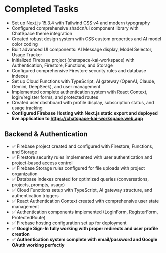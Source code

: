 # Completed Tasks

- Set up Next.js 15.3.4 with Tailwind CSS v4 and modern typography
- Configured comprehensive shadcn/ui component library with ChatSpace theme integration
- Created robust design system with CSS custom properties and AI model color coding
- Built advanced UI components: AI Message display, Model Selector, Usage Tracker
- Initialized Firebase project (chatspace-kai-workspace) with Authentication, Firestore, Functions, and Storage
- Configured comprehensive Firestore security rules and database indexes
- Set up Cloud Functions with TypeScript, AI gateway (OpenAI, Claude, Gemini, DeepSeek), and user management
- Implemented complete authentication system with React Context, login/register forms, and protected routes
- Created user dashboard with profile display, subscription status, and usage tracking
- **Configured Firebase Hosting with Next.js static export and deployed live application to https://chatspace-kai-workspace.web.app**

## Backend & Authentication

- ✅ Firebase project created and configured with Firestore, Functions, and Storage
- ✅ Firestore security rules implemented with user authentication and project-based access control
- ✅ Firebase Storage rules configured for file uploads with project organization
- ✅ Database indexes created for optimized queries (conversations, projects, prompts, usage)
- ✅ Cloud Functions setup with TypeScript, AI gateway structure, and authentication triggers
- ✅ React Authentication Context created with comprehensive user state management
- ✅ Authentication components implemented (LoginForm, RegisterForm, ProtectedRoute)
- ✅ Firebase hosting configuration set up for deployment
- ✅ **Google Sign-In fully working with proper redirects and user profile creation**
- ✅ **Authentication system complete with email/password and Google OAuth working perfectly**
